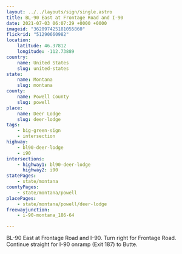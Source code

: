 ```yaml
---
layout: ../../layouts/sign/single.astro
title: BL-90 East at Frontage Road and I-90
date: 2021-07-03 06:07:29 +0000 +0000
imageid: "362097425181055860"
flickrid: "51290660982"
location:
    latitude: 46.37812
    longitude: -112.73889
country:
    name: United States
    slug: united-states
state:
    name: Montana
    slug: montana
county:
    name: Powell County
    slug: powell
place:
    name: Deer Lodge
    slug: deer-lodge
tags:
    - big-green-sign
    - intersection
highway:
    - bl90-deer-lodge
    - i90
intersections:
    - highway1: bl90-deer-lodge
      highway2: i90
statePages:
    - state/montana
countyPages:
    - state/montana/powell
placePages:
    - state/montana/powell/deer-lodge
freewayjunction:
    - i-90-montana_186-64

---
```

BL-90 East at Frontage Road and I-90.  Turn right for Frontage Road.  Continue straight for I-90 onramp (Exit 187) to Butte.